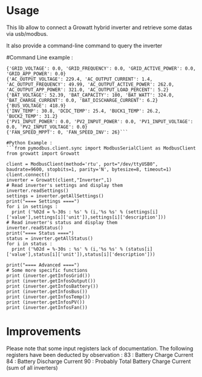 # Usage

This lib allow to connect a Growatt hybrid inverter and retrieve some datas via usb/modbus.

It also provide a command-line command to query the inverter

#Command Line example :
``` $ growatt -d /dev/ttyUSB1
{'GRID_VOLTAGE': 0.0, 'GRID_FREQUENCY': 0.0, 'GRID_ACTIVE_POWER': 0.0, 'GRID_APP_POWER': 0.0}
{'AC_OUTPUT_VOLTAGE': 229.4, 'AC_OUTPUT_CURRENT': 1.4, 'AC_OUTPUT_FREQUENCY': 49.99, 'AC_OUTPUT_ACTIVE_POWER': 262.0, 'AC_OUTPUT_APP_POWER': 321.0, 'AC_OUTPUT_LOAD_PERCENT': 5.2}
{'BAT_VOLTAGE': 52.39, 'BAT_CAPACITY': 100, 'BAT_WATT': 324.0, 'BAT_CHARGE_CURRENT': 0.0, 'BAT_DISCHARGE_CURRENT': 6.2}
{'BUS_VOLTAGE': 418.9}
{'INV_TEMP': 30.8, 'DCDC_TEMP': 25.4, 'BUCK1_TEMP': 26.2, 'BUCK2_TEMP': 31.2}
{'PV1_INPUT_POWER': 0.0, 'PV2_INPUT_POWER': 0.0, 'PV1_INPUT_VOLTAGE': 0.0, 'PV2_INPUT_VOLTAGE': 0.0}
{'FAN_SPEED_MPPT': 0, 'FAN_SPEED_INV': 26}```

#Python Example :
```from pymodbus.client.sync import ModbusSerialClient as ModbusClient
from growatt import Growatt

client = ModbusClient(method='rtu', port="/dev/ttyUSB0", baudrate=9600, stopbits=1, parity='N', bytesize=8, timeout=1)
client.connect()
inverter = Growatt(client,"Inverter",1)
# Read inverter's settings and display them
inverter.readSettings()
settings = inverter.getAllSettings()
print("==== Settings ====")
for i in settings :
  print ('%02d = %-30s : %s' % (i,'%s %s' % (settings[i]['value'],settings[i]['unit']),settings[i]['description']))
# Read inverter's status and display them
inverter.readStatus()
print("==== Status ====")
status = inverter.getAllStatus()
for i in status :
  print ('%02d = %-30s : %s' % (i,'%s %s' % (status[i]['value'],status[i]['unit']),status[i]['description']))

print("==== Advanced ====")
# Some more specific functions
print (inverter.getInfosGrid())
print (inverter.getInfosOutput())
print (inverter.getInfosBattery())
print (inverter.getInfosBus())
print (inverter.getInfosTemp())
print (inverter.getInfosPV())
print (inverter.getInfosFan())
```





# Improvements
Please note that some input registers lack of documentation. The following registers have been deducted by observation :
83 : Battery Charge Current
84 : Battery Discharge Current
90 : Probably Total Battery Charge Current (sum of all inverters)
